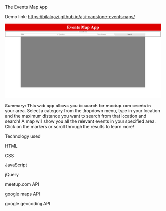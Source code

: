 The Events Map App

Demo link: https://bilalqazi.github.io/api-capstone-eventsmaps/

![alt text](/screenshot.png "Picture of landing page")

Summary: This web app allows you to search for meetup.com events in your area. Select a category from the dropdown menu, type in your location and the maximum distance you want to search from that location and search! A map will show you all the relevant events in your specified area. Click on the markers or scroll through the results to learn more!

Technology used:
  
  HTML
  
  CSS
  
  JavaScript
  
  jQuery
  
  meetup.com API
  
  google maps API
  
  google geocoding API
